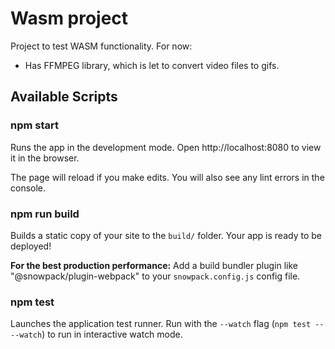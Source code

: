 # Wasm project

Project to test WASM functionality. For now:

- Has FFMPEG library, which is let to convert video files to gifs.

## Available Scripts

### npm start

Runs the app in the development mode.
Open http://localhost:8080 to view it in the browser.

The page will reload if you make edits.
You will also see any lint errors in the console.

### npm run build

Builds a static copy of your site to the `build/` folder.
Your app is ready to be deployed!

**For the best production performance:** Add a build bundler plugin like "@snowpack/plugin-webpack" to your `snowpack.config.js` config file.

### npm test

Launches the application test runner.
Run with the `--watch` flag (`npm test -- --watch`) to run in interactive watch mode.
